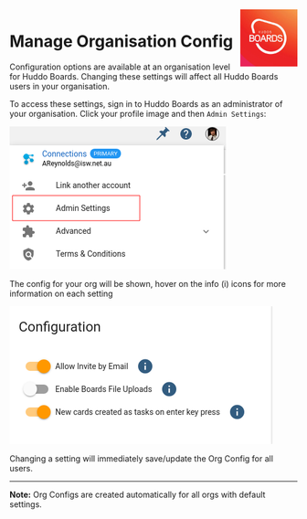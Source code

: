 <img style="float: right" src="/assets/images/boards-logo.jpg" height="100" alt="My Boards" />

# Manage Organisation Config

Configuration options are available at an organisation level for Huddo Boards. Changing these settings will affect all Huddo Boards users in your organisation.

To access these settings, sign in to Huddo Boards as an administrator of your organisation.
Click your profile image and then `Admin Settings`:

![](/assets/boards/config-manage_org_new.png)

The config for your org will be shown, hover on the info (i) icons for more information on each setting

![](/assets/boards/org-config_new.png)

Changing a setting will immediately save/update the Org Config for all users.

---

**Note:** Org Configs are created automatically for all orgs with default settings.
